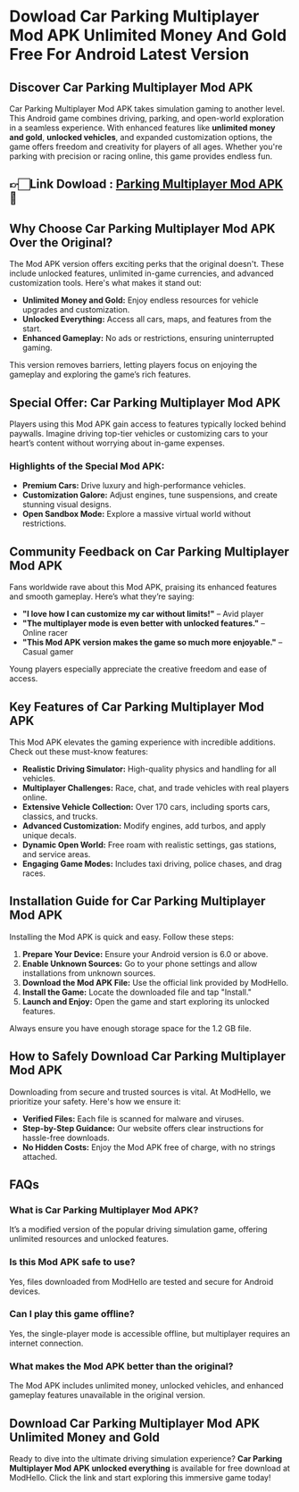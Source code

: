 # Dowload Car Parking Multiplayer Mod APK Unlimited Money And Gold Free For Android Latest Version

## Discover **Car Parking Multiplayer Mod APK**

Car Parking Multiplayer Mod APK takes simulation gaming to another level. This Android game combines driving, parking, and open-world exploration in a seamless experience. With enhanced features like **unlimited money and gold**, **unlocked vehicles**, and expanded customization options, the game offers freedom and creativity for players of all ages. Whether you're parking with precision or racing online, this game provides endless fun.


## 👉🏻Link Dowload : [ Parking Multiplayer Mod APK](https://modhello.com/car-parking-multiplayer/) 🎉

## Why Choose **Car Parking Multiplayer Mod APK** Over the Original?

The Mod APK version offers exciting perks that the original doesn't. These include unlocked features, unlimited in-game currencies, and advanced customization tools. Here's what makes it stand out:

- **Unlimited Money and Gold:** Enjoy endless resources for vehicle upgrades and customization.
- **Unlocked Everything:** Access all cars, maps, and features from the start.
- **Enhanced Gameplay:** No ads or restrictions, ensuring uninterrupted gaming.

This version removes barriers, letting players focus on enjoying the gameplay and exploring the game’s rich features.

## Special Offer: **Car Parking Multiplayer Mod APK**

Players using this Mod APK gain access to features typically locked behind paywalls. Imagine driving top-tier vehicles or customizing cars to your heart’s content without worrying about in-game expenses. 

### Highlights of the Special Mod APK:

- **Premium Cars:** Drive luxury and high-performance vehicles.
- **Customization Galore:** Adjust engines, tune suspensions, and create stunning visual designs.
- **Open Sandbox Mode:** Explore a massive virtual world without restrictions.

## Community Feedback on **Car Parking Multiplayer Mod APK**

Fans worldwide rave about this Mod APK, praising its enhanced features and smooth gameplay. Here’s what they’re saying:

- **"I love how I can customize my car without limits!"** – Avid player
- **"The multiplayer mode is even better with unlocked features."** – Online racer
- **"This Mod APK version makes the game so much more enjoyable."** – Casual gamer

Young players especially appreciate the creative freedom and ease of access.

## Key Features of **Car Parking Multiplayer Mod APK**

This Mod APK elevates the gaming experience with incredible additions. Check out these must-know features:

- **Realistic Driving Simulator:** High-quality physics and handling for all vehicles.
- **Multiplayer Challenges:** Race, chat, and trade vehicles with real players online.
- **Extensive Vehicle Collection:** Over 170 cars, including sports cars, classics, and trucks.
- **Advanced Customization:** Modify engines, add turbos, and apply unique decals.
- **Dynamic Open World:** Free roam with realistic settings, gas stations, and service areas.
- **Engaging Game Modes:** Includes taxi driving, police chases, and drag races.

## Installation Guide for **Car Parking Multiplayer Mod APK**

Installing the Mod APK is quick and easy. Follow these steps:

1. **Prepare Your Device:** Ensure your Android version is 6.0 or above.
2. **Enable Unknown Sources:** Go to your phone settings and allow installations from unknown sources.
3. **Download the Mod APK File:** Use the official link provided by ModHello.
4. **Install the Game:** Locate the downloaded file and tap "Install."
5. **Launch and Enjoy:** Open the game and start exploring its unlocked features.

Always ensure you have enough storage space for the 1.2 GB file.

## How to Safely Download **Car Parking Multiplayer Mod APK**

Downloading from secure and trusted sources is vital. At ModHello, we prioritize your safety. Here's how we ensure it:

- **Verified Files:** Each file is scanned for malware and viruses.
- **Step-by-Step Guidance:** Our website offers clear instructions for hassle-free downloads.
- **No Hidden Costs:** Enjoy the Mod APK free of charge, with no strings attached.

## FAQs

### What is **Car Parking Multiplayer Mod APK**?
It’s a modified version of the popular driving simulation game, offering unlimited resources and unlocked features.

### Is this Mod APK safe to use?
Yes, files downloaded from ModHello are tested and secure for Android devices.

### Can I play this game offline?
Yes, the single-player mode is accessible offline, but multiplayer requires an internet connection.

### What makes the Mod APK better than the original?
The Mod APK includes unlimited money, unlocked vehicles, and enhanced gameplay features unavailable in the original version.

## Download **Car Parking Multiplayer Mod APK Unlimited Money and Gold**

Ready to dive into the ultimate driving simulation experience? **Car Parking Multiplayer Mod APK unlocked everything** is available for free download at ModHello. Click the link and start exploring this immersive game today!
